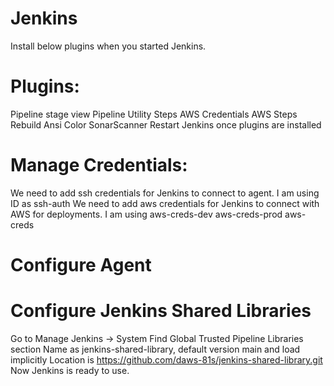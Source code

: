 # Jenkins
Install below plugins when you started Jenkins.

# Plugins:

Pipeline stage view
Pipeline Utility Steps
AWS Credentials
AWS Steps
Rebuild
Ansi Color
SonarScanner
Restart Jenkins once plugins are installed

# Manage Credentials:
We need to add ssh credentials for Jenkins to connect to agent. I am using ID as ssh-auth
We need to add aws credentials for Jenkins to connect with AWS for deployments. I am using
aws-creds-dev
aws-creds-prod
aws-creds
# Configure Agent
# Configure Jenkins Shared Libraries
Go to Manage Jenkins -> System
Find Global Trusted Pipeline Libraries section
Name as jenkins-shared-library, default version main and load implicitly
Location is https://github.com/daws-81s/jenkins-shared-library.git
Now Jenkins is ready to use.